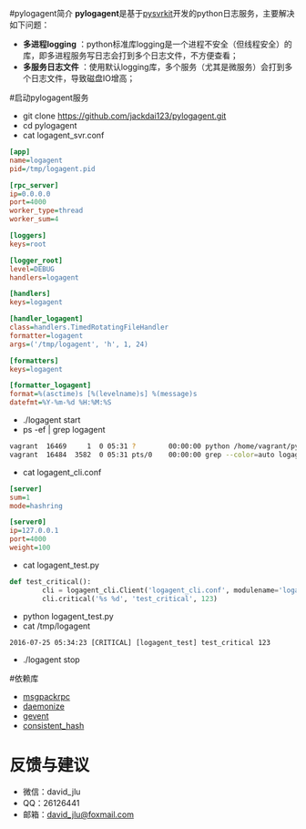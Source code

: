 #pylogagent简介
**pylogagent**是基于[pysvrkit](https://github.com/jackdai123/pysvrkit)开发的python日志服务，主要解决如下问题：
- **多进程logging** ：python标准库logging是一个进程不安全（但线程安全）的库，即多进程服务写日志会打到多个日志文件，不方便查看；
- **多服务日志文件** ：使用默认logging库，多个服务（尤其是微服务）会打到多个日志文件，导致磁盘IO增高；

#启动pylogagent服务
- git clone https://github.com/jackdai123/pylogagent.git
- cd pylogagent
- cat logagent_svr.conf
```ini
[app]
name=logagent
pid=/tmp/logagent.pid

[rpc_server]
ip=0.0.0.0
port=4000
worker_type=thread
worker_sum=4

[loggers]
keys=root

[logger_root]
level=DEBUG
handlers=logagent

[handlers]
keys=logagent

[handler_logagent]
class=handlers.TimedRotatingFileHandler
formatter=logagent
args=('/tmp/logagent', 'h', 1, 24)

[formatters]
keys=logagent

[formatter_logagent]
format=%(asctime)s [%(levelname)s] %(message)s
datefmt=%Y-%m-%d %H:%M:%S
```
- ./logagent start
- ps -ef | grep logagent
```bash
vagrant  16469     1  0 05:31 ?        00:00:00 python /home/vagrant/pylogagent/logagent_svr.py -f /home/vagrant/pylogagent/logagent_svr.conf -d
vagrant  16484  3582  0 05:31 pts/0    00:00:00 grep --color=auto logagent
```
- cat logagent_cli.conf
```ini
[server]
sum=1
mode=hashring

[server0]
ip=127.0.0.1
port=4000
weight=100
```
- cat logagent_test.py
```python
def test_critical():
        cli = logagent_cli.Client('logagent_cli.conf', modulename='logagent_test')
        cli.critical('%s %d', 'test_critical', 123)
```
- python logagent_test.py
- cat /tmp/logagent
```
2016-07-25 05:34:23 [CRITICAL] [logagent_test] test_critical 123
```
- ./logagent stop

#依赖库
- [msgpackrpc](https://github.com/msgpack-rpc/msgpack-rpc-python)
- [daemonize](https://github.com/thesharp/daemonize)
- [gevent](https://github.com/gevent/gevent)
- [consistent_hash](https://github.com/yummybian/consistent-hash)


# 反馈与建议
- 微信：david_jlu
- QQ：26126441
- 邮箱：<david_jlu@foxmail.com> 
